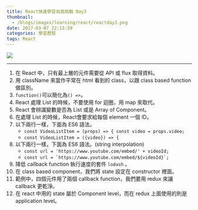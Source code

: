 ```yaml
---
title: React快速學習自我挑戰 Day3
thumbnail:
  - /blogs/images/learning/react/reactday3.png
date: 2017-03-07 22:13:59
categories: 學習歷程
tags: React
---
```

<img src="/blogs/images/learning/react/reactday3.png">

***
1. 在 React 中，只有最上層的元件需要從 API 或 flux 取得資料。
2. 用 className 來當作平常在 html 看到的 class，以跟 class based function 做區別。
3. `function()`可以簡化為`() =>`。
4. React 處理 List 的時候，不要使用 for 迴圈，用 map 來取代。
5. React 會辨識變數是否為 List 或是 Array of Component。
6. 在處理 List 的時候，React會要求給每個 element 一個 ID。
7. 以下兩行一樣，下面為 ES6 語法。
    - `const VideoListItem = (props) => { const video = props.video;`
    - `const VideoListItem = ({video}) => {`
8. 以下兩行一樣，下面為 ES6 語法。(string interpolation)
    - `const url = 'https://www.youtube.com/embed/' + videoId;`
    - ```const url = `https://www.youtube.com/embed/${videoId}`;```
9. 降低 callback function 執行速度的套件 `lodash` 。
10. 在 class based component，我們將 state 設定在 constructor 裡面。
11. 範例中，四個元件用了兩個 callback function，我們要用 redux 來讓 callback 更乾淨。
12. 在 react 中用的 state 屬於 Component level，而在 redux 上面使用的則是 application level。
